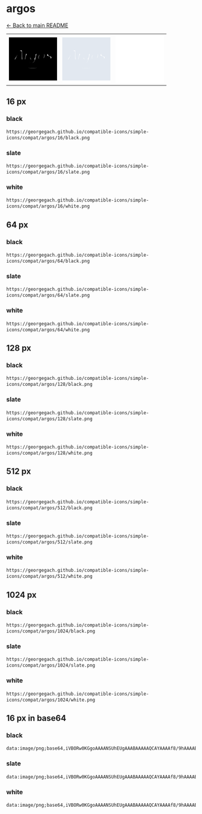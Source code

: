 # argos

[← Back to main README](../../README.md)

<table><tr>
  <td><img src="./128/black.png" width="128" alt="argos black icon" /></td>
  <td><img src="./128/slate.png" width="128" alt="argos slate icon" /></td>
  <td><img src="./128/white.png" width="128" alt="argos white icon" /></td>
</tr></table>

## 16 px

### black
```
https://georgegach.github.io/compatible-icons/simple-icons/compat/argos/16/black.png
```

### slate
```
https://georgegach.github.io/compatible-icons/simple-icons/compat/argos/16/slate.png
```

### white
```
https://georgegach.github.io/compatible-icons/simple-icons/compat/argos/16/white.png
```

## 64 px

### black
```
https://georgegach.github.io/compatible-icons/simple-icons/compat/argos/64/black.png
```

### slate
```
https://georgegach.github.io/compatible-icons/simple-icons/compat/argos/64/slate.png
```

### white
```
https://georgegach.github.io/compatible-icons/simple-icons/compat/argos/64/white.png
```

## 128 px

### black
```
https://georgegach.github.io/compatible-icons/simple-icons/compat/argos/128/black.png
```

### slate
```
https://georgegach.github.io/compatible-icons/simple-icons/compat/argos/128/slate.png
```

### white
```
https://georgegach.github.io/compatible-icons/simple-icons/compat/argos/128/white.png
```

## 512 px

### black
```
https://georgegach.github.io/compatible-icons/simple-icons/compat/argos/512/black.png
```

### slate
```
https://georgegach.github.io/compatible-icons/simple-icons/compat/argos/512/slate.png
```

### white
```
https://georgegach.github.io/compatible-icons/simple-icons/compat/argos/512/white.png
```

## 1024 px

### black
```
https://georgegach.github.io/compatible-icons/simple-icons/compat/argos/1024/black.png
```

### slate
```
https://georgegach.github.io/compatible-icons/simple-icons/compat/argos/1024/slate.png
```

### white
```
https://georgegach.github.io/compatible-icons/simple-icons/compat/argos/1024/white.png
```

## 16 px in base64

### black
```
data:image/png;base64,iVBORw0KGgoAAAANSUhEUgAAABAAAAAQCAYAAAAf8/9hAAAABmJLR0QA/wD/AP+gvaeTAAAA0ElEQVQ4jcXT20oDQRAE0LNxE03iJQhe/sP//x4VMbIxsrgbNQ+phUF80X1wYJimp6u6qpmpcGfEqvCK7o/4WYWvMQomY8A/EXR4+w1BXcSf6B1mUmFa5AerH1igwRJ1qeA5yQXuQz7FNsBdznXuNqWFBqeFjasA13iKsj73l3gcrA4W3rOP06nHKoo6HKFNwy1muC4J5mFscZvcA84SL7PhJfPofXsHTeLzFLXFfKoQrCL/AielAkkOaxLQLmdd1N4Udf7/JdYOUx31mUZ95z3lUTQa+gPACAAAAABJRU5ErkJggg==
```

### slate
```
data:image/png;base64,iVBORw0KGgoAAAANSUhEUgAAABAAAAAQCAYAAAAf8/9hAAAABmJLR0QA/wD/AP+gvaeTAAABHklEQVQ4jaWTyU4rURBDz7k0QaRBDBLDf/ADfDq/8hZMQsyJEN2daxbJCyDEgsRrl+2Sq/x39XTGGmgsuSB2K02bUQPu4Kr+UlYd/Y9vAoEOnP5FoFmGkWroK3k1keLmXNUKCITUGToOPBdoA80yQcJ9oIWMLV4TGsImYSKZkTpYnAEPhibh5esKz8AOgNjV5EiYAA+au0r6aL/gHqK3wHS5gvheyTuwJQ6SPmQfbKt2wgaVt4RCcULNKOZYnAtUsi1MIW+BU5HATZFdAkCLtADUPAIx9MiozBOwC2yjvVAJ98UMIY9YB8hl5GnRWxcco+23FoC9hRuBQlAcAEMas+CGE83PGr9COQAPPmm/n+ral9hAJms9U6rnK9tHPgBD24av2wzrLwAAAABJRU5ErkJggg==
```

### white
```
data:image/png;base64,iVBORw0KGgoAAAANSUhEUgAAABAAAAAQCAYAAAAf8/9hAAAABmJLR0QA/wD/AP+gvaeTAAAA1UlEQVQ4jcXT3UoDQQwF4G/rtmrrTxH8eQ/f/3lUxMraymK3Ol54CoN4o3vhQJiQ5JychJmmlHJrxGlKKWts/4ifNaWUMkbBZAz4J4ItXn9D0Fb+Bwas0WBaxRsUvGOODgu0tYKnBOe4C/kUmwB3uVfJvdQjdDipxrgMcIXHKBuSv8DDftT9CG+xw3QasIyiLQ7Qp+EGM1zVBMdh7HGT2D1O4y9i8Jx9DL69gy6JsxT11X6aECwj/xxHtQIJ7s8koF3utqq9rur8/0tsfW111Gca9Z0/AUFSRgg6Hf1sAAAAAElFTkSuQmCC
```

